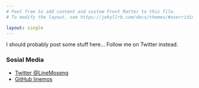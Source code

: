 ```yaml
---
# Feel free to add content and custom Front Matter to this file.
# To modify the layout, see https://jekyllrb.com/docs/themes/#overriding-theme-defaults

layout: single
---
```



I should probably post some stuff here... Follow me on Twitter instead.

### Sosial Media
- [Twitter @LineMoseng](https://twitter.com/linemoseng)
- [GitHub linemos](https://github.com/linemos)
